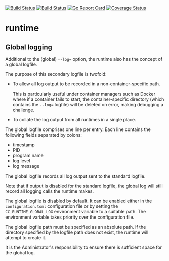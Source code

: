 [![Build Status](https://travis-ci.org/clearcontainers/runtime.svg?branch=master)](https://travis-ci.org/clearcontainers/runtime)
[![Build Status](https://semaphoreci.com/api/v1/clearcontainers/runtime/branches/master/shields_badge.svg)](https://semaphoreci.com/clearcontainers/runtime)
[![Go Report Card](https://goreportcard.com/badge/github.com/clearcontainers/runtime)](https://goreportcard.com/report/github.com/clearcontainers/runtime)
[![Coverage Status](https://coveralls.io/repos/github/clearcontainers/runtime/badge.svg?branch=master)](https://coveralls.io/github/clearcontainers/runtime?branch=master)

# runtime

## Global logging

Additional to the (global) `--log=` option, the runtime also has the
concept of a global logfile.

The purpose of this secondary logfile is twofold:

- To allow all log output to be recorded in a non-container-specific
  path.

  This is particularly useful under container managers such as Docker
  where if a container fails to start, the container-specific directory
  (which contains the `--log=` logfile) will be deleted on error, making
  debugging a challenge.

- To collate the log output from all runtimes in a single place.

The global logfile comprises one line per entry. Each line contains the
following fields separated by colons:

- timestamp
- PID
- program name
- log level
- log message

The global logfile records all log output sent to the standard logfile.

Note that if output is disabled for the standard logfile, the global log
will still record all logging calls the runtime makes.

The global logfile is disabled by default. It can be enabled either in
the `configuration.toml` configuration file or by setting the
`CC_RUNTIME_GLOBAL_LOG` environment variable to a suitable path. The
environment variable takes priority over the configuration file.

The global logfile path must be specified as an absolute path. If the
directory specified by the logfile path does not exist, the runtime will
attempt to create it.

It is the Administrator's responsibility to ensure there is sufficient
space for the global log.
